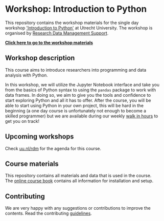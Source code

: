 # Workshop: Introduction to Python

This repository contains the workshop materials for the single day workshop ['Introduction to Python'](https://www.uu.nl/en/research/research-data-management/workshops/introduction-to-python) at Utrecht University. The workshop is organised by [Research Data Management Support](https://www.uu.nl/en/research/research-data-management).

**[Click here to go to the workshop materials](https://utrechtuniversity.github.io/workshop-introduction-to-python/)**

## Workshop description

This course aims to introduce researchers into programming and data analysis with Python. 

In this workshop, we will utilize the Jupyter Notebook interface and take you from the basics of Python syntax to using the `pandas` package to work with data frames. In doing so, we aim to give you the tools and confidence to start exploring Python and all it has to offer. After the course, you will be able to start using Python in your own project, this will be hard in the beginning (a one day course is unfortunately not enough to become a skilled programmer) but we are available during our weekly [walk in hours](https://www.uu.nl/en/research/research-data-management/workshops/walk-in-hours-research-data-and-software) to get you on track!

## Upcoming workshops

Check [uu.nl/rdm](https://www.uu.nl/en/research/research-data-management/workshops/introduction-to-python) for the agenda for this course.

## Course materials

This repository contains all materials and data that is used in the course. The [online course book](https://utrechtuniversity.github.io/workshop-introduction-to-python/) contains all information for installation and setup.

## Contributing

We are very happy with any suggestions or contributions to improve the contents. Read the contributing [guidelines](/CONTRIBUTING.md).
